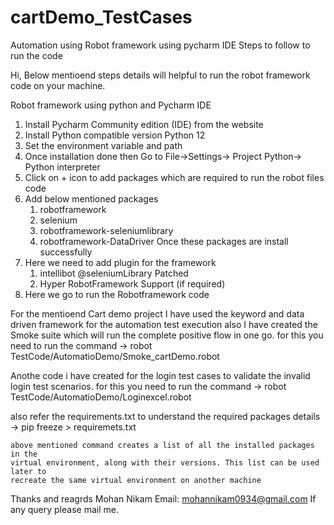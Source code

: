 # cartDemo_TestCases
Automation using Robot framework using pycharm IDE
Steps to follow to run the code


Hi,
Below mentioend steps details will helpful to run the robot framework code on your machine.

Robot framework using python and Pycharm IDE
1. Install Pycharm Community edition (IDE) from the website
2. Install Python compatible version Python 12
3. Set the environment variable and path 
4. Once installation done then Go to File->Settings-> Project Python-> Python interpreter
5. Click on + icon to add packages which are required to run the robot files code
6. Add below mentioned packages
	1. robotframework
	2. selenium
	3. robotframework-seleniumlibrary
	4. robotframework-DataDriver
Once these packages are install successfully
7. Here we need to add plugin for the framework
	1. intellibot @seleniumLibrary Patched
	2. Hyper RobotFramework Support (if required)
8. Here we go to run the Robotframework code

For the mentioend Cart demo project
I have used the keyword and data driven framework for the automation test execution
also 
I have created the Smoke suite which will run the complete  positive flow in one go.
 for  this you need to run the command
	-> robot TestCode/AutomatioDemo/Smoke_cartDemo.robot
	
Anothe code i have created for the login test cases to validate the invalid login test scenarios.
for this you need to run the command
	-> robot TestCode/AutomatioDemo/Loginexcel.robot


also refer the requirements.txt to understand the required packages details 
	-> pip freeze > requiremets.txt 
	
	above mentioned command creates a list of all the installed packages in the 
	virtual environment, along with their versions. This list can be used later to 
	recreate the same virtual environment on another machine



Thanks and reagrds
Mohan Nikam
Email: mohannikam0934@gmail.com
If any query please mail me.

